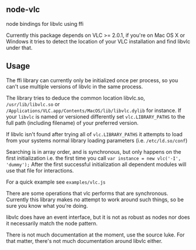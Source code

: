 node-vlc
--------

node bindings for libvlc using ffi

Currently this package depends on VLC >= 2.0.1, if you're on Mac OS X or Windows
it tries to detect the location of your VLC installation and find libvlc under
that.

Usage
-----

The ffi library can currently only be initialized once per process, so you can't
use multiple versions of libvlc in the same process.

The library tries to deduce the common location libvlc.so, `/usr/lib/libvlc.so`
or `/Applications/VLC.app/Contents/MacOS/lib/libvlc.dylib` for instance. If
your `libvlc` is named or versioned differently set `vlc.LIBRARY_PATHS` to the
full path (including filename) of your preferred version.

If libvlc isn't found after trying all of `vlc.LIBRARY_PATHS` it attempts to
load from your systems normal library loading parameters (i.e. `/etc/ld.so/conf`)

Searching is in array order, and is synchronous, but only happens on the first
initialization i.e. the first time you call `var instance = new vlc('-I', 'dummy');`
After the first successful initialization all dependent modules will use that
file for interactions.

For a quick example see `examples/vlc.js`

There are some operations that vlc performs that are synchronous. Currently
this library makes no attempt to work around such things, so be sure you know
what you're doing.

libvlc does have an event interface, but it is not as robust as nodes nor does
it necessarily match the node pattern.

There is not much documentation at the moment, use the source luke. For that
matter, there's not much documentation around libvlc either.
